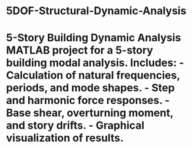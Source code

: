 # 5DOF-Structural-Dynamic-Analysis
# 5-Story Building Dynamic Analysis  MATLAB project for a 5-story building modal analysis.   Includes:  - Calculation of natural frequencies, periods, and mode shapes. - Step and harmonic force responses. - Base shear, overturning moment, and story drifts. - Graphical visualization of results.
